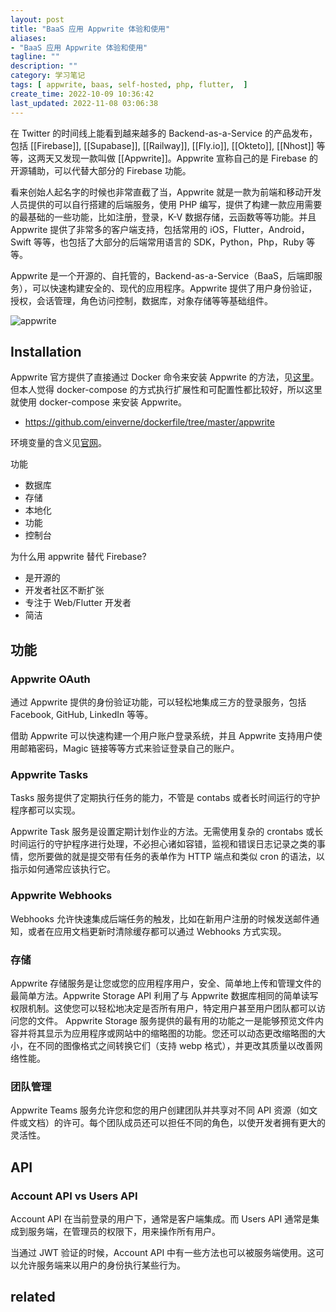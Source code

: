 ```yaml
---
layout: post
title: "BaaS 应用 Appwrite 体验和使用"
aliases:
- "BaaS 应用 Appwrite 体验和使用"
tagline: ""
description: ""
category: 学习笔记
tags: [ appwrite, baas, self-hosted, php, flutter,  ]
create_time: 2022-10-09 10:36:42
last_updated: 2022-11-08 03:06:38
---
```


在 Twitter 的时间线上能看到越来越多的 Backend-as-a-Service 的产品发布，包括 [[Firebase]], [[Supabase]], [[Railway]], [[Fly.io]], [[Okteto]], [[Nhost]] 等等，这两天又发现一款叫做 [[Appwrite]]。Appwrite 宣称自己的是 Firebase 的开源辅助，可以代替大部分的 Firebase 功能。

看来创始人起名字的时候也非常直截了当，Appwrite 就是一款为前端和移动开发人员提供的可以自行搭建的后端服务，使用 PHP 编写，提供了构建一款应用需要的最基础的一些功能，比如注册，登录，K-V 数据存储，云函数等等功能。并且 Appwrite 提供了非常多的客户端支持，包括常用的 iOS，Flutter，Android，Swift 等等，也包括了大部分的后端常用语言的 SDK，Python，Php，Ruby 等等。

Appwrite 是一个开源的、自托管的，Backend-as-a-Service（BaaS，后端即服务），可以快速构建安全的、现代的应用程序。Appwrite 提供了用户身份验证，授权，会话管理，角色访问控制，数据库，对象存储等等基础组件。

![appwrite](https://photo.einverne.info/images/2023/02/24/kCGN.jpg)

## Installation

Appwrite 官方提供了直接通过 Docker 命令来安装 Appwrite 的方法，见[这里](https://appwrite.io/docs/installation)。但本人觉得 docker-compose 的方式执行扩展性和可配置性都比较好，所以这里就使用 docker-compose 来安装 Appwrite。

- <https://github.com/einverne/dockerfile/tree/master/appwrite>

环境变量的含义见[官网](https://appwrite.io/docs/environment-variables)。

功能

- 数据库
- 存储
- 本地化
- 功能
- 控制台

为什么用 appwrite 替代 Firebase?

- 是开源的
- 开发者社区不断扩张
- 专注于 Web/Flutter 开发者
- 简洁

## 功能

### Appwrite OAuth

通过 Appwrite 提供的身份验证功能，可以轻松地集成三方的登录服务，包括 Facebook, GitHub, LinkedIn 等等。

借助 Appwrite 可以快速构建一个用户账户登录系统，并且 Appwrite 支持用户使用邮箱密码，Magic 链接等等方式来验证登录自己的账户。

### Appwrite Tasks

Tasks 服务提供了定期执行任务的能力，不管是 contabs 或者长时间运行的守护程序都可以实现。

Appwrite Task 服务是设置定期计划作业的方法。无需使用复杂的 crontabs 或长时间运行的守护程序进行处理，不必担心诸如容错，监视和错误日志记录之类的事情，您所要做的就是提交带有任务的表单作为 HTTP 端点和类似 cron 的语法，以指示如何通常应该执行它。

### Appwrite Webhooks

Webhooks 允许快速集成后端任务的触发，比如在新用户注册的时候发送邮件通知，或者在应用文档更新时清除缓存都可以通过 Webhooks 方式实现。

### 存储

Appwrite 存储服务是让您或您的应用程序用户，安全、简单地上传和管理文件的最简单方法。Appwrite Storage API 利用了与 Appwrite 数据库相同的简单读写权限机制。这使您可以轻松地决定是否所有用户，特定用户甚至用户团队都可以访问您的文件。
Appwrite Storage 服务提供的最有用的功能之一是能够预览文件内容并将其显示为应用程序或网站中的缩略图的功能。您还可以动态更改缩略图的大小，在不同的图像格式之间转换它们（支持 webp 格式），并更改其质量以改善网络性能。

### 团队管理

Appwrite Teams 服务允许您和您的用户创建团队并共享对不同 API 资源（如文件或文档）的许可。每个团队成员还可以担任不同的角色，以使开发者拥有更大的灵活性。


## API

### Account API vs Users API

Account API 在当前登录的用户下，通常是客户端集成。而 Users API 通常是集成到服务端，在管理员的权限下，用来操作所有用户。

当通过 JWT 验证的时候，Account API 中有一些方法也可以被服务端使用。这可以允许服务端来以用户的身份执行某些行为。


## related

